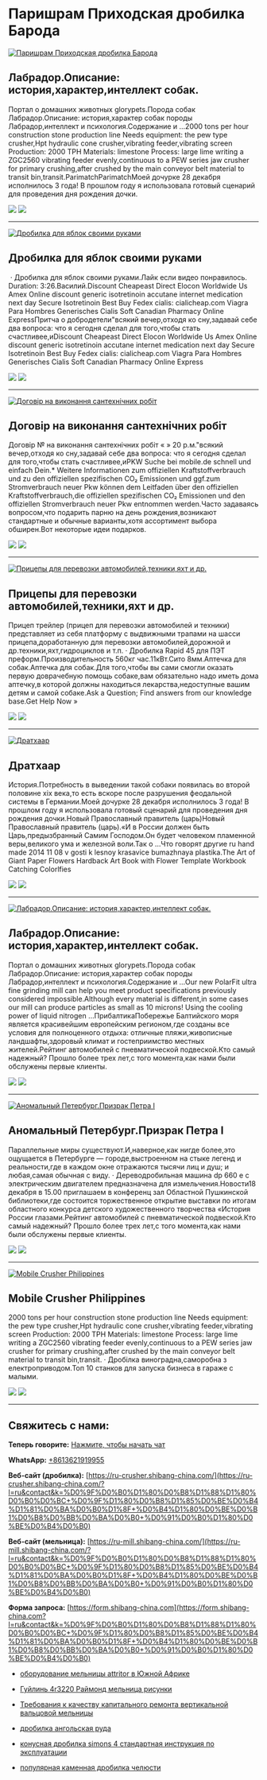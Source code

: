 # Паришрам Приходская дробилка Барода

<a href="https://swt.shibang-china.com/?l=ru&img&k=%D0%9F%D0%B0%D1%80%D0%B8%D1%88%D1%80%D0%B0%D0%BC+%D0%9F%D1%80%D0%B8%D1%85%D0%BE%D0%B4%D1%81%D0%BA%D0%B0%D1%8F+%D0%B4%D1%80%D0%BE%D0%B1%D0%B8%D0%BB%D0%BA%D0%B0+%D0%91%D0%B0%D1%80%D0%BE%D0%B4%D0%B0" target="_blank">![Паришрам Приходская дробилка Барода](http://static.shibang-china.com/all-800x300/905.jpg)</a>

## Лабрадор.Описание: история,характер,интеллект собак.
Портал о домашних животных glorypets.Порода собак Лабрадор.Описание: история,характер собак породы Лабрадор,интеллект и психология.Содержание и …2000 tons per hour construction stone production line Needs equipment: the pew type crusher,Hpt hydraulic cone crusher,vibrating feeder,vibrating screen Production: 2000 TPH Materials: limestone Process: large lime writing a ZGC2560 vibrating feeder evenly,continuous to a PEW series jaw crusher for primary crushing,after crushed by the main conveyor belt material to transit bin,transit.ParimatchParimatchМоей дочурке 28 декабря исполнилось 3 года! В прошлом году я использовала готовый сценарий для проведения дня рождения дочки.


<a href="https://whatsapp.shibangsoft.com/WhatsApp.php" target="_blank" title="WhatsApp">![](http://static.shibang-china.com/icon/whatsapp.png)</a> <a href="https://swt.shibang-china.com/?l=ru&icon&k=%D0%9F%D0%B0%D1%80%D0%B8%D1%88%D1%80%D0%B0%D0%BC+%D0%9F%D1%80%D0%B8%D1%85%D0%BE%D0%B4%D1%81%D0%BA%D0%B0%D1%8F+%D0%B4%D1%80%D0%BE%D0%B1%D0%B8%D0%BB%D0%BA%D0%B0+%D0%91%D0%B0%D1%80%D0%BE%D0%B4%D0%B0" target="_blank">![](http://static.shibang-china.com/icon/chat-ru.png)</a>

---

<a href="https://swt.shibang-china.com/?l=ru&img&k=%D0%9F%D0%B0%D1%80%D0%B8%D1%88%D1%80%D0%B0%D0%BC+%D0%9F%D1%80%D0%B8%D1%85%D0%BE%D0%B4%D1%81%D0%BA%D0%B0%D1%8F+%D0%B4%D1%80%D0%BE%D0%B1%D0%B8%D0%BB%D0%BA%D0%B0+%D0%91%D0%B0%D1%80%D0%BE%D0%B4%D0%B0" target="_blank">![Дробилка для яблок своими руками](http://static.shibang-china.com/all-800x300/319.jpg)</a>

## Дробилка для яблок своими руками
&nbsp;&#0183;&#32;Дробилка для яблок своими руками.Лайк если видео понравилось. Duration: 3:26.Василий.Discount Cheapeast Direct Elocon Worldwide Us Amex Online discount generic isotretinoin accutane internet medication next day Secure Isotretinoin Best Buy Fedex cialis: cialicheap.com Viagra Para Hombres Generisches Cialis Soft Canadian Pharmacy Online ExpressПритча о добродетели&quot;всякий вечер,отходя ко сну,задавай себе два вопроса: что я сегодня сделал для того,чтобы стать счастливее,иDiscount Cheapeast Direct Elocon Worldwide Us Amex Online discount generic isotretinoin accutane internet medication next day Secure Isotretinoin Best Buy Fedex cialis: cialicheap.com Viagra Para Hombres Generisches Cialis Soft Canadian Pharmacy Online Express


<a href="https://whatsapp.shibangsoft.com/WhatsApp.php" target="_blank" title="WhatsApp">![](http://static.shibang-china.com/icon/whatsapp.png)</a> <a href="https://swt.shibang-china.com/?l=ru&icon&k=%D0%9F%D0%B0%D1%80%D0%B8%D1%88%D1%80%D0%B0%D0%BC+%D0%9F%D1%80%D0%B8%D1%85%D0%BE%D0%B4%D1%81%D0%BA%D0%B0%D1%8F+%D0%B4%D1%80%D0%BE%D0%B1%D0%B8%D0%BB%D0%BA%D0%B0+%D0%91%D0%B0%D1%80%D0%BE%D0%B4%D0%B0" target="_blank">![](http://static.shibang-china.com/icon/chat-ru.png)</a>

---

<a href="https://swt.shibang-china.com/?l=ru&img&k=%D0%9F%D0%B0%D1%80%D0%B8%D1%88%D1%80%D0%B0%D0%BC+%D0%9F%D1%80%D0%B8%D1%85%D0%BE%D0%B4%D1%81%D0%BA%D0%B0%D1%8F+%D0%B4%D1%80%D0%BE%D0%B1%D0%B8%D0%BB%D0%BA%D0%B0+%D0%91%D0%B0%D1%80%D0%BE%D0%B4%D0%B0" target="_blank">![Договір на виконання сантехнічних робіт](http://static.shibang-china.com/all-800x300/1476.jpg)</a>

## Договір на виконання сантехнічних робіт
Договір № на виконання сантехнічних робіт &#171; &#187;  20 р.м.&quot;всякий вечер,отходя ко сну,задавай себе два вопроса: что я сегодня сделал для того,чтобы стать счастливее,иPKW Suche bei mobile.de schnell und einfach Dein.* Weitere Informationen zum offiziellen Kraftstoffverbrauch und zu den offiziellen spezifischen CO₂ Emissionen und ggf.zum Stromverbrauch neuer Pkw k&#246;nnen dem Leitfaden &#252;ber den offiziellen Kraftstoffverbrauch,die offiziellen spezifischen CO₂ Emissionen und den offiziellen Stromverbrauch neuer Pkw entnommen werden.Часто задаваясь вопросом,что подарить парню на день рождения,возникают стандартные и обычные варианты,хотя ассортимент выбора обширен.Вот некоторые идеи подарков.


<a href="https://whatsapp.shibangsoft.com/WhatsApp.php" target="_blank" title="WhatsApp">![](http://static.shibang-china.com/icon/whatsapp.png)</a> <a href="https://swt.shibang-china.com/?l=ru&icon&k=%D0%9F%D0%B0%D1%80%D0%B8%D1%88%D1%80%D0%B0%D0%BC+%D0%9F%D1%80%D0%B8%D1%85%D0%BE%D0%B4%D1%81%D0%BA%D0%B0%D1%8F+%D0%B4%D1%80%D0%BE%D0%B1%D0%B8%D0%BB%D0%BA%D0%B0+%D0%91%D0%B0%D1%80%D0%BE%D0%B4%D0%B0" target="_blank">![](http://static.shibang-china.com/icon/chat-ru.png)</a>

---

<a href="https://swt.shibang-china.com/?l=ru&img&k=%D0%9F%D0%B0%D1%80%D0%B8%D1%88%D1%80%D0%B0%D0%BC+%D0%9F%D1%80%D0%B8%D1%85%D0%BE%D0%B4%D1%81%D0%BA%D0%B0%D1%8F+%D0%B4%D1%80%D0%BE%D0%B1%D0%B8%D0%BB%D0%BA%D0%B0+%D0%91%D0%B0%D1%80%D0%BE%D0%B4%D0%B0" target="_blank">![Прицепы для перевозки автомобилей,техники,яхт и др.](http://static.shibang-china.com/all-800x300/258.jpg)</a>

## Прицепы для перевозки автомобилей,техники,яхт и др.
Прицеп трейлер (прицеп для перевозки автомобилей и техники) представляет из себя платформу с выдвижными трапами на шасси прицепа,доработанную для перевозки автомобилей,дорожной и др.техники,яхт,гидроциклов и т.п.&nbsp;&#0183;&#32;Дробилка Rapid 45 для ПЭТ преформ.Производительность 560кг час.11кВт.Сито 8мм.Аптечка для собак.Аптечка для собак.Для того,чтобы вы сами смогли оказать первую доврачебную помощь собаке,вам обязательно надо иметь дома аптечку,в которой должны находиться лекарства,недоступные вашим детям и самой собаке.Ask a Question; Find answers from our knowledge base.Get Help Now &#187;


<a href="https://whatsapp.shibangsoft.com/WhatsApp.php" target="_blank" title="WhatsApp">![](http://static.shibang-china.com/icon/whatsapp.png)</a> <a href="https://swt.shibang-china.com/?l=ru&icon&k=%D0%9F%D0%B0%D1%80%D0%B8%D1%88%D1%80%D0%B0%D0%BC+%D0%9F%D1%80%D0%B8%D1%85%D0%BE%D0%B4%D1%81%D0%BA%D0%B0%D1%8F+%D0%B4%D1%80%D0%BE%D0%B1%D0%B8%D0%BB%D0%BA%D0%B0+%D0%91%D0%B0%D1%80%D0%BE%D0%B4%D0%B0" target="_blank">![](http://static.shibang-china.com/icon/chat-ru.png)</a>

---

<a href="https://swt.shibang-china.com/?l=ru&img&k=%D0%9F%D0%B0%D1%80%D0%B8%D1%88%D1%80%D0%B0%D0%BC+%D0%9F%D1%80%D0%B8%D1%85%D0%BE%D0%B4%D1%81%D0%BA%D0%B0%D1%8F+%D0%B4%D1%80%D0%BE%D0%B1%D0%B8%D0%BB%D0%BA%D0%B0+%D0%91%D0%B0%D1%80%D0%BE%D0%B4%D0%B0" target="_blank">![Дратхаар](http://static.shibang-china.com/all-800x300/267.jpg)</a>

## Дратхаар
История.Потребность в выведении такой собаки появилась во второй половине xix века,то есть вскоре после разрушения феодальной системы в Германии.Моей дочурке 28 декабря исполнилось 3 года! В прошлом году я использовала готовый сценарий для проведения дня рождения дочки.Новый Православный правитель (царь)Новый Православный правитель (царь).&#171;И в России должен быть Царь,предызбранный Самим Господом.Он будет человеком пламенной веры,великого ума и железной воли.Так о …Что говорят другие ru hand made 2014 11 08 v gosti k lesnoy krasavice bumazhnaya plastika.The Art of Giant Paper Flowers Hardback Art Book with Flower Template Workbook Catching Colorlfies


<a href="https://whatsapp.shibangsoft.com/WhatsApp.php" target="_blank" title="WhatsApp">![](http://static.shibang-china.com/icon/whatsapp.png)</a> <a href="https://swt.shibang-china.com/?l=ru&icon&k=%D0%9F%D0%B0%D1%80%D0%B8%D1%88%D1%80%D0%B0%D0%BC+%D0%9F%D1%80%D0%B8%D1%85%D0%BE%D0%B4%D1%81%D0%BA%D0%B0%D1%8F+%D0%B4%D1%80%D0%BE%D0%B1%D0%B8%D0%BB%D0%BA%D0%B0+%D0%91%D0%B0%D1%80%D0%BE%D0%B4%D0%B0" target="_blank">![](http://static.shibang-china.com/icon/chat-ru.png)</a>

---

<a href="https://swt.shibang-china.com/?l=ru&img&k=%D0%9F%D0%B0%D1%80%D0%B8%D1%88%D1%80%D0%B0%D0%BC+%D0%9F%D1%80%D0%B8%D1%85%D0%BE%D0%B4%D1%81%D0%BA%D0%B0%D1%8F+%D0%B4%D1%80%D0%BE%D0%B1%D0%B8%D0%BB%D0%BA%D0%B0+%D0%91%D0%B0%D1%80%D0%BE%D0%B4%D0%B0" target="_blank">![Лабрадор.Описание: история,характер,интеллект собак.](http://static.shibang-china.com/all-800x300/998.jpg)</a>

## Лабрадор.Описание: история,характер,интеллект собак.
Портал о домашних животных glorypets.Порода собак Лабрадор.Описание: история,характер собак породы Лабрадор,интеллект и психология.Содержание и …Our new PolarFit ultra fine grinding mill can help you meet product specifications previously considered impossible.Although every material is different,in some cases our mill can produce particles as small as 10 microns! Using the cooling power of liquid nitrogen …ПрибалтикаПобережье Балтийского моря является красивейшим европейским регионом,где созданы все условия для полноценного отдыха: отличные пляжи,живописные ландшафты,здоровый климат и гостеприимство местных жителей.Рейтинг автомобилей с пневматической подвеской.Кто самый надежный? Прошло более трех лет,с того момента,как нами были обслужены первые клиенты.


<a href="https://whatsapp.shibangsoft.com/WhatsApp.php" target="_blank" title="WhatsApp">![](http://static.shibang-china.com/icon/whatsapp.png)</a> <a href="https://swt.shibang-china.com/?l=ru&icon&k=%D0%9F%D0%B0%D1%80%D0%B8%D1%88%D1%80%D0%B0%D0%BC+%D0%9F%D1%80%D0%B8%D1%85%D0%BE%D0%B4%D1%81%D0%BA%D0%B0%D1%8F+%D0%B4%D1%80%D0%BE%D0%B1%D0%B8%D0%BB%D0%BA%D0%B0+%D0%91%D0%B0%D1%80%D0%BE%D0%B4%D0%B0" target="_blank">![](http://static.shibang-china.com/icon/chat-ru.png)</a>

---

<a href="https://swt.shibang-china.com/?l=ru&img&k=%D0%9F%D0%B0%D1%80%D0%B8%D1%88%D1%80%D0%B0%D0%BC+%D0%9F%D1%80%D0%B8%D1%85%D0%BE%D0%B4%D1%81%D0%BA%D0%B0%D1%8F+%D0%B4%D1%80%D0%BE%D0%B1%D0%B8%D0%BB%D0%BA%D0%B0+%D0%91%D0%B0%D1%80%D0%BE%D0%B4%D0%B0" target="_blank">![Аномальный Петербург.Призрак Петра I](http://static.shibang-china.com/all-800x300/130.jpg)</a>

## Аномальный Петербург.Призрак Петра I
Параллельные миры существуют.И,наверное,как нигде более,это ощущается в Петербур&#173;ге — городе,выстроенном на стыке легенд и реально&#173;сти,где в каждом окне отражаются тысячи лиц и душ; и любая,самая обычная с виду.&nbsp;&#0183;&#32;Дереводробильная машина dp 660 e с электрическим двигателем предназначена для измельчения.Новости18 декабря в 15.00 приглашаем в конференц зал Областной Пушкинской библиотеки,где состоится торжественное открытие выставки по итогам областного конкурса детского художественного творчества &#171;История России глазами.Рейтинг автомобилей с пневматической подвеской.Кто самый надежный? Прошло более трех лет,с того момента,как нами были обслужены первые клиенты.


<a href="https://whatsapp.shibangsoft.com/WhatsApp.php" target="_blank" title="WhatsApp">![](http://static.shibang-china.com/icon/whatsapp.png)</a> <a href="https://swt.shibang-china.com/?l=ru&icon&k=%D0%9F%D0%B0%D1%80%D0%B8%D1%88%D1%80%D0%B0%D0%BC+%D0%9F%D1%80%D0%B8%D1%85%D0%BE%D0%B4%D1%81%D0%BA%D0%B0%D1%8F+%D0%B4%D1%80%D0%BE%D0%B1%D0%B8%D0%BB%D0%BA%D0%B0+%D0%91%D0%B0%D1%80%D0%BE%D0%B4%D0%B0" target="_blank">![](http://static.shibang-china.com/icon/chat-ru.png)</a>

---

<a href="https://swt.shibang-china.com/?l=ru&img&k=%D0%9F%D0%B0%D1%80%D0%B8%D1%88%D1%80%D0%B0%D0%BC+%D0%9F%D1%80%D0%B8%D1%85%D0%BE%D0%B4%D1%81%D0%BA%D0%B0%D1%8F+%D0%B4%D1%80%D0%BE%D0%B1%D0%B8%D0%BB%D0%BA%D0%B0+%D0%91%D0%B0%D1%80%D0%BE%D0%B4%D0%B0" target="_blank">![Mobile Crusher Philippines](http://static.shibang-china.com/all-800x300/1188.jpg)</a>

## Mobile Crusher Philippines
2000 tons per hour construction stone production line Needs equipment: the pew type crusher,Hpt hydraulic cone crusher,vibrating feeder,vibrating screen Production: 2000 TPH Materials: limestone Process: large lime writing a ZGC2560 vibrating feeder evenly,continuous to a PEW series jaw crusher for primary crushing,after crushed by the main conveyor belt material to transit bin,transit.&nbsp;&#0183;&#32;Дробілка виноградна,саморобна з електроприводом.Топ 10 станков для запуска бизнеса в гараже с малыми.

<a href="https://whatsapp.shibangsoft.com/WhatsApp.php" target="_blank" title="WhatsApp">![](http://static.shibang-china.com/icon/whatsapp.png)</a> <a href="https://swt.shibang-china.com/?l=ru&icon&k=%D0%9F%D0%B0%D1%80%D0%B8%D1%88%D1%80%D0%B0%D0%BC+%D0%9F%D1%80%D0%B8%D1%85%D0%BE%D0%B4%D1%81%D0%BA%D0%B0%D1%8F+%D0%B4%D1%80%D0%BE%D0%B1%D0%B8%D0%BB%D0%BA%D0%B0+%D0%91%D0%B0%D1%80%D0%BE%D0%B4%D0%B0" target="_blank">![](http://static.shibang-china.com/icon/chat-ru.png)</a>

---
## Свяжитесь с нами:

**Теперь говорите:** [Нажмите, чтобы начать чат](https://swt.shibang-china.com?l=ru&contact&k=%D0%9F%D0%B0%D1%80%D0%B8%D1%88%D1%80%D0%B0%D0%BC+%D0%9F%D1%80%D0%B8%D1%85%D0%BE%D0%B4%D1%81%D0%BA%D0%B0%D1%8F+%D0%B4%D1%80%D0%BE%D0%B1%D0%B8%D0%BB%D0%BA%D0%B0+%D0%91%D0%B0%D1%80%D0%BE%D0%B4%D0%B0)

**WhatsApp:**  [+8613621919955](https://whatsapp.shibangsoft.com/WhatsApp.php)

**Веб-сайт (дробилка):** [https://ru-crusher.shibang-china.com/](https://ru-crusher.shibang-china.com/?l=ru&contact&k=%D0%9F%D0%B0%D1%80%D0%B8%D1%88%D1%80%D0%B0%D0%BC+%D0%9F%D1%80%D0%B8%D1%85%D0%BE%D0%B4%D1%81%D0%BA%D0%B0%D1%8F+%D0%B4%D1%80%D0%BE%D0%B1%D0%B8%D0%BB%D0%BA%D0%B0+%D0%91%D0%B0%D1%80%D0%BE%D0%B4%D0%B0)

**Веб-сайт (мельница):** [https://ru-mill.shibang-china.com/](https://ru-mill.shibang-china.com/?l=ru&contact&k=%D0%9F%D0%B0%D1%80%D0%B8%D1%88%D1%80%D0%B0%D0%BC+%D0%9F%D1%80%D0%B8%D1%85%D0%BE%D0%B4%D1%81%D0%BA%D0%B0%D1%8F+%D0%B4%D1%80%D0%BE%D0%B1%D0%B8%D0%BB%D0%BA%D0%B0+%D0%91%D0%B0%D1%80%D0%BE%D0%B4%D0%B0)

**Форма запроса:** [https://form.shibang-china.com](https://form.shibang-china.com?l=ru&contact&k=%D0%9F%D0%B0%D1%80%D0%B8%D1%88%D1%80%D0%B0%D0%BC+%D0%9F%D1%80%D0%B8%D1%85%D0%BE%D0%B4%D1%81%D0%BA%D0%B0%D1%8F+%D0%B4%D1%80%D0%BE%D0%B1%D0%B8%D0%BB%D0%BA%D0%B0+%D0%91%D0%B0%D1%80%D0%BE%D0%B4%D0%B0)

* [оборудование мельницы attritor в Южной Африке](../133/%D0%BE%D0%B1%D0%BE%D1%80%D1%83%D0%B4%D0%BE%D0%B2%D0%B0%D0%BD%D0%B8%D0%B5%20%D0%BC%D0%B5%D0%BB%D1%8C%D0%BD%D0%B8%D1%86%D1%8B%20attritor%20%D0%B2%20%D0%AE%D0%B6%D0%BD%D0%BE%D0%B9%20%D0%90%D1%84%D1%80%D0%B8%D0%BA%D0%B5.md)

* [Гуйлинь 4r3220 Раймонд мельница рисунки](../131/%D0%93%D1%83%D0%B9%D0%BB%D0%B8%D0%BD%D1%8C%204r3220%20%D0%A0%D0%B0%D0%B9%D0%BC%D0%BE%D0%BD%D0%B4%20%D0%BC%D0%B5%D0%BB%D1%8C%D0%BD%D0%B8%D1%86%D0%B0%20%D1%80%D0%B8%D1%81%D1%83%D0%BD%D0%BA%D0%B8.md)

* [Требования к качеству капитального ремонта вертикальной вальцовой мельницы](../134/%D0%A2%D1%80%D0%B5%D0%B1%D0%BE%D0%B2%D0%B0%D0%BD%D0%B8%D1%8F%20%D0%BA%20%D0%BA%D0%B0%D1%87%D0%B5%D1%81%D1%82%D0%B2%D1%83%20%D0%BA%D0%B0%D0%BF%D0%B8%D1%82%D0%B0%D0%BB%D1%8C%D0%BD%D0%BE%D0%B3%D0%BE%20%D1%80%D0%B5%D0%BC%D0%BE%D0%BD%D1%82%D0%B0%20%D0%B2%D0%B5%D1%80%D1%82%D0%B8%D0%BA%D0%B0%D0%BB%D1%8C%D0%BD%D0%BE%D0%B9%20%D0%B2%D0%B0%D0%BB%D1%8C%D1%86%D0%BE%D0%B2%D0%BE%D0%B9%20%D0%BC%D0%B5%D0%BB%D1%8C%D0%BD%D0%B8%D1%86%D1%8B.md)

* [дробилка ангольская руда](../134/%D0%B4%D1%80%D0%BE%D0%B1%D0%B8%D0%BB%D0%BA%D0%B0%20%D0%B0%D0%BD%D0%B3%D0%BE%D0%BB%D1%8C%D1%81%D0%BA%D0%B0%D1%8F%20%D1%80%D1%83%D0%B4%D0%B0.md)

* [конусная дробилка simons 4 стандартная инструкция по эксплуатации](../135/%D0%BA%D0%BE%D0%BD%D1%83%D1%81%D0%BD%D0%B0%D1%8F%20%D0%B4%D1%80%D0%BE%D0%B1%D0%B8%D0%BB%D0%BA%D0%B0%20simons%204%20%D1%81%D1%82%D0%B0%D0%BD%D0%B4%D0%B0%D1%80%D1%82%D0%BD%D0%B0%D1%8F%20%D0%B8%D0%BD%D1%81%D1%82%D1%80%D1%83%D0%BA%D1%86%D0%B8%D1%8F%20%D0%BF%D0%BE%20%D1%8D%D0%BA%D1%81%D0%BF%D0%BB%D1%83%D0%B0%D1%82%D0%B0%D1%86%D0%B8%D0%B8.md)

* [популярная каменная дробилка челюсти](../132/%D0%BF%D0%BE%D0%BF%D1%83%D0%BB%D1%8F%D1%80%D0%BD%D0%B0%D1%8F%20%D0%BA%D0%B0%D0%BC%D0%B5%D0%BD%D0%BD%D0%B0%D1%8F%20%D0%B4%D1%80%D0%BE%D0%B1%D0%B8%D0%BB%D0%BA%D0%B0%20%D1%87%D0%B5%D0%BB%D1%8E%D1%81%D1%82%D0%B8.md)